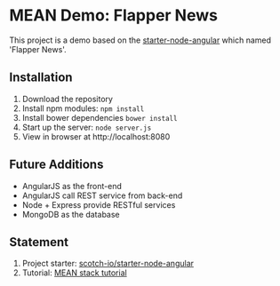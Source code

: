# MEAN Demo: Flapper News

This project is a demo based on the [starter-node-angular](https://github.com/wwsun/starter-node-angular) which named
'Flapper News'.

## Installation
1. Download the repository
2. Install npm modules: `npm install`
3. Install bower dependencies `bower install`
4. Start up the server: `node server.js`
5. View in browser at http://localhost:8080

## Future Additions
- AngularJS as the front-end
- AngularJS call REST service from back-end
- Node + Express provide RESTful services
- MongoDB as the database

## Statement

1. Project starter: [scotch-io/starter-node-angular](https://github.com/scotch-io/starter-node-angular)
2. Tutorial: [MEAN stack tutorial](https://thinkster.io/mean-stack-tutorial/)
